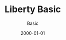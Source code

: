 ---
title: Liberty Basic
subtitle: Basic
date: 2000-01-01
description: Circa 2000, I had my first "programming" experience writing games in a flavor of BASIC for Windows called Liberty Basic.
icon: todo.svg
---